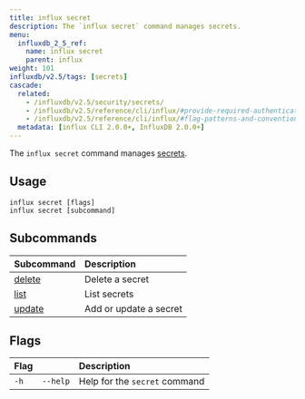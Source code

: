 ```yaml
---
title: influx secret
description: The `influx secret` command manages secrets.
menu:
  influxdb_2_5_ref:
    name: influx secret
    parent: influx
weight: 101
influxdb/v2.5/tags: [secrets]
cascade:
  related:
    - /influxdb/v2.5/security/secrets/
    - /influxdb/v2.5/reference/cli/influx/#provide-required-authentication-credentials, influx CLI—Provide required authentication credentials
    - /influxdb/v2.5/reference/cli/influx/#flag-patterns-and-conventions, influx CLI—Flag patterns and conventions
  metadata: [influx CLI 2.0.0+, InfluxDB 2.0.0+]
---
```


The `influx secret` command manages [secrets](/influxdb/v2.5/reference/glossary/#secret).

## Usage
```
influx secret [flags]
influx secret [subcommand]
```

## Subcommands
| Subcommand                                                   | Description            |
|:----------                                                   |:-----------            |
| [delete](/influxdb/v2.5/reference/cli/influx/secret/delete/) | Delete a secret        |
| [list](/influxdb/v2.5/reference/cli/influx/secret/list/)     | List secrets           |
| [update](/influxdb/v2.5/reference/cli/influx/secret/update/) | Add or update a secret |

## Flags
| Flag |          | Description                   |
|:---- |:---      |:-----------                   |
| `-h` | `--help` | Help for the `secret` command |
